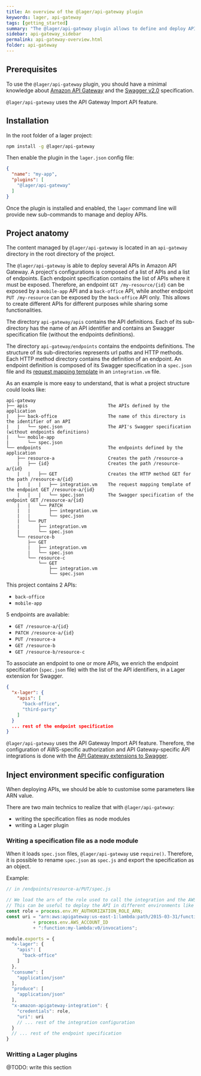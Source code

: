 ```yaml
---
title: An overview of the @lager/api-gateway plugin
keywords: lager, api-gateway
tags: [getting_started]
summary: "The @lager/api-gateway plugin allows to define and deploy APIs in Amazon API Gateway using the Swagger specification"
sidebar: api-gateway_sidebar
permalink: api-gateway-overview.html
folder: api-gateway
---
```


Prerequisites
---

To use the `@lager/api-gateway` plugin, you should have a minimal knowledge about [Amazon API Gateway](https://aws.amazon.com/api-gateway/)
and the [Swagger v2.0](http://swagger.io/specification/) specification.

`@lager/api-gateway` uses the API Gateway Import API feature.

Installation
---

In the root folder of a lager project:

```bash
npm install -g @lager/api-gateway
```

Then enable the plugin in the `lager.json` config file:

```json
{
  "name": "my-app",
  "plugins": [
    "@lager/api-gateway"
  ]
}
```

Once the plugin is installed and enabled, the `lager` command line will provide new sub-commands to manage and deploy APIs.

Project anatomy
---

The content managed by `@lager/api-gateway` is located in an `api-gateway` directory in the root directory of the project.

The `@lager/api-gateway` is able to deploy several APIs in Amazon API Gateway. A project's configurations is composed of a list of APIs and a list
of endpoints. Each endpoint specification contains the list of APIs where it must be exposed.
Therefore, an endpoint `GET /my-resource/{id}` can be exposed by a `mobile-app` API and a `back-office` API, while another endpoint `PUT /my-resource`
can be exposed by the `back-office` API only.
This allows to create different APIs for different purposes while sharing some functionalities.

The directory `api-gateway/apis` contains the API definitions. Each of its sub-directory has the name of an API identifier and contains an
Swagger specification file (without the endpoints definitions).

The directory  `api-gateway/endpoints` contains the endpoints definitions. The structure of its sub-directories represents url paths and HTTP methods.
Each HTTP method directory contains the definition of an endpoint. An endpoint definition is composed of its Swagger specification in a `spec.json` file
and its [request mapping template](http://docs.aws.amazon.com/apigateway/latest/developerguide/request-response-data-mappings.html) in an `integration.vm` file.

As an example is more easy to understand, that is what a project structure could looks like:

```text
api-gateway
├── apis                              The APIs defined by the application
|   ├── back-office                   The name of this directory is the identifier of an API
|   |   └── spec.json                 The API's Swagger specification (without endpoints definitions)
|   └── mobile-app
|       └── spec.json
└── endpoints                         The endpoints defined by the application
    ├── resource-a                    Creates the path /resource-a
    |   ├── {id}                      Creates the path /resource-a/{id}
    |   |   ├── GET                   Creates the HTTP method GET for the path /resource-a/{id}
    |   |   |   ├── integration.vm    The request mapping template of the endpoint GET /resource-a/{id}
    |   |   |   └── spec.json         The Swagger specification of the endpoint GET /resource-a/{id}
    |   |   └── PATCH
    |   |       ├── integration.vm
    |   |       └── spec.json
    |   └── PUT
    |       ├── integration.vm
    |       └── spec.json
    └── resource-b
        ├── GET
        |   ├── integration.vm
        |   └── spec.json
        └── resource-c
            └── GET
                ├── integration.vm
                └── spec.json
```

This project contains 2 APIs:

*   `back-office`
*   `mobile-app`

5 endpoints are available:

*   `GET /resource-a/{id}`
*   `PATCH /resource-a/{id}`
*   `PUT /resource-a`
*   `GET /resource-b`
*   `GET /resource-b/resource-c`

To associate an endpoint to one or more APIs, we enrich the endpoint specification (`spec.json` file) with the list of the API identifiers,
in a Lager extension for Swagger.

```json
{
  "x-lager": {
    "apis": [
      "back-office",
      "third-party"
    ]
  }
  ... rest of the endpoint specification
}
```

`@lager/api-gateway` uses the API Gateway Import API feature. Therefore, the configuration of AWS-specific authorization
and API Gateway-specific API integrations is done with the [API Gateway extensions to Swagger](http://docs.aws.amazon.com/apigateway/latest/developerguide/api-gateway-swagger-extensions.html).

Inject environment specific configuration
---

When deploying APIs, we should be able to customise some parameters like ARN value.

There are two main technics to realize that with `@lager/api-gateway`:

*   writing the specification files as node modules
*   writing a Lager plugin

### Writing a specification file as a node module

When it loads `spec.json` files, `@lager/api-gateway` use `require()`. Therefore, it is possible to rename `spec.json` as `spec.js` and export
the specification as an object.

Example:

```javascript
// in /endpoints/resource-a/PUT/spec.js

// We load the arn of the role used to call the integration and the AWS account id from environment variables
// This can be useful to deploy the API in different environments like "development" and "production"
const role = process.env.MY_AUTHORIZATION_ROLE_ARN;
const uri = "arn:aws:apigateway:us-east-1:lambda:path/2015-03-31/functions/arn:aws:lambda:us-east-1:"
          + process.env.AWS_ACCOUNT_ID
          + ":function:my-lambda:v0/invocations";

module.exports = {
  "x-lager": {
    "apis": [
      "back-office"
    ]
  },
  "consume": [
    "application/json"
  ],
  "produce": [
    "application/json"
  ],
  "x-amazon-apigateway-integration": {
    "credentials": role,
    "uri": uri
    // ... rest of the integration configuration
  }
  // ... rest of the endpoint specification
}
```

### Writting a Lager plugins

@TODO: write this section
